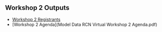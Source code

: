 ## Workshop 2 Outputs
* [Workshop 2 Registrants](Workshop2Registrants.pdf)
* [Workshop 2 Agenda](Model Data RCN Virtual Workshop 2 Agenda.pdf)
    
